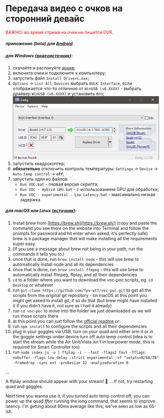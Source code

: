 # Передача видео с очков на сторонний девайс

<p style="color:red">ВАЖНО: во время стрима на очки не пишется DVR.</p>

##### приложение (beta) для [Android](https://play.google.com/store/apps/details?id=com.fpvout.digiview)

##### для Windows ([видеоисточник](https://youtu.be/_wTZsA0iS2k)):

1. скачайте и распакуйте [архив](https://b3yond.d3vl.com/DJIVideoOut.zip);
2. включите очки и подключите к компьютеру;
3. запустить файл `Install Drivers.exe;`
4. `Options` → `List All Devices` выбрать `BULK Interface`, если отображается что-то отличное от `WinUSB (v6.XXXX)` - выбрать драйвер  `WinUSB (v6.XXXX)` и установить его;
   ![](/video_out/pics/zadig.png?raw=true)
5. запустить квадрокоптер;
6. **обязательно** отключить контроль температуры: `Settings` → `Device` → `Auto temp control` → **`off`**;
7. запустить один из файлов:
   - `Run VOC.bat`  - первая версия скрипта;
   - `Run VOC - Hybrid GPU.bat` - с использованием GPU для обработки;
   - `Run VOC - experimental - Low Latency.bat` - максимально низкая задержка

##### для macOS или Linux ([источник](https://gist.github.com/fichek/c69326dba7e5a9dfb6ecc2c9e4e93224)):

1. Install brew from [https://brew.sh](https://brew.sh/) (copy and paste the command you see there on the website into Terminal and follow the prompts for password and hit enter when asked, it's perfectly safe) brew is a package manager that will make installing all the requirements super easy.
2. (If you see a message about brew not being in your path, run the commands it tells you to.)
3. once that is done, run `brew install node` - this will use brew to automatically install node and all its dependencies
4. once that is done, run `brew install ffmpeg` - this will use brew to automatically install ffmpeg, ffplay, and all their dependencies
5. `cd` to a folder where you want to download the voc-poc scripts, eg. `cd Desktop` or whatever
6. run `git clone https://github.com/fpv-wtf/voc-poc.git` to get all the scripts from the original git repository - on macOS at this point you might get asked to install git, if so do that (but brew might have installed it if you didn't have it, not sure as I had it already)
7. run `cd voc-poc` to move into the folder we just downloaded as we will run those scripts there
8. at this point you can just follow the [official readme](https://github.com/fpv-wtf/voc-poc) or:
9. run `npm install` to configure the scripts and all their dependencies
10. plug in your goggles via USB, turn on your quad and either arm it or in the goggle settings under device turn off auto temp control (idea is to start the stream while the Air Unit/Vista isn't in low power mode, this is required for Smart Controller too)
11. run `node index.js -o | ffplay -i - -fast -flags2 fast -fflags nobuffer -flags low_delay -strict experimental -vf "setpts=N/60/TB" -framedrop -sync ext -probesize 32 -analyzeduration 0`

...

A ffplay window should appear with your stream! 🥳 ... If not, try restarting quad and goggles.

Next time you wanna use it, if you turned auto temp control off, you can power up the quad *ffter* running the long command, that seems to improve latency. I'm getting about 80ms average like this, we've seen as low as 65-ish.

